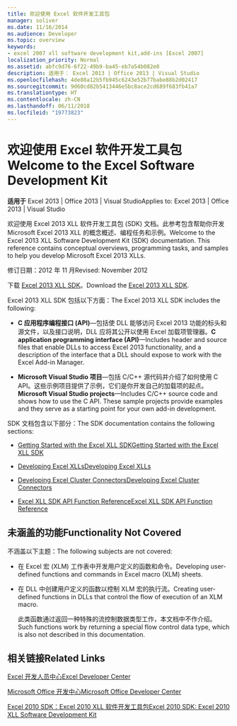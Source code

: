 ```yaml
---
title: 欢迎使用 Excel 软件开发工具包
manager: soliver
ms.date: 11/16/2014
ms.audience: Developer
ms.topic: overview
keywords:
- excel 2007 xll software development kit,add-ins [Excel 2007]
localization_priority: Normal
ms.assetid: abfc9d76-6f22-49b9-ba45-eb7a54b082e0
description: 适用于： Excel 2013 | Office 2013 | Visual Studio
ms.openlocfilehash: 4de88a12b5fb945c6243e52b77babe88b2d02417
ms.sourcegitcommit: 9d60cd82b5413446e5bc8ace2cd689f683fb41a7
ms.translationtype: HT
ms.contentlocale: zh-CN
ms.lasthandoff: 06/11/2018
ms.locfileid: "19773823"
---
```

# <a name="welcome-to-the-excel-software-development-kit"></a><span data-ttu-id="dd98b-104">欢迎使用 Excel 软件开发工具包</span><span class="sxs-lookup"><span data-stu-id="dd98b-104">Welcome to the Excel Software Development Kit</span></span>

 <span data-ttu-id="dd98b-105">**适用于** Excel 2013 | Office 2013 | Visual Studio</span><span class="sxs-lookup"><span data-stu-id="dd98b-105">Applies to: Excel 2013 | Office 2013 | Visual Studio</span></span> 
  
<span data-ttu-id="dd98b-p101">欢迎使用 Excel 2013 XLL 软件开发工具包 (SDK) 文档。此参考包含帮助你开发 Microsoft Excel 2013 XLL 的概念概述、编程任务和示例。</span><span class="sxs-lookup"><span data-stu-id="dd98b-p101">Welcome to the Excel 2013 XLL Software Development Kit (SDK) documentation. This reference contains conceptual overviews, programming tasks, and samples to help you develop Microsoft Excel 2013 XLLs.</span></span>
  
<span data-ttu-id="dd98b-108">修订日期：2012 年 11 月</span><span class="sxs-lookup"><span data-stu-id="dd98b-108">Revised: November 2012</span></span>
  
<span data-ttu-id="dd98b-109">下载 [Excel 2013 XLL SDK](http://go.microsoft.com/fwlink/?LinkID=251082&amp;clcid=0x409)。</span><span class="sxs-lookup"><span data-stu-id="dd98b-109">Download the [Excel 2013 XLL SDK](http://go.microsoft.com/fwlink/?LinkID=251082&amp;clcid=0x409).</span></span>
  
<span data-ttu-id="dd98b-110">Excel 2013 XLL SDK 包括以下方面：</span><span class="sxs-lookup"><span data-stu-id="dd98b-110">The Excel 2013 XLL SDK includes the following:</span></span>
  
- <span data-ttu-id="dd98b-111">**C 应用程序编程接口 (API)**—包括使 DLL 能够访问 Excel 2013 功能的标头和源文件，以及接口说明，DLL 应将其公开以使用 Excel 加载项管理器。</span><span class="sxs-lookup"><span data-stu-id="dd98b-111">**C application programming interface (API)**—Includes header and source files that enable DLLs to access Excel 2013 functionality, and a description of the interface that a DLL should expose to work with the Excel Add-in Manager.</span></span>
    
- <span data-ttu-id="dd98b-p102">**Microsoft Visual Studio 项目**—包括 C/C++ 源代码并介绍了如何使用 C API。这些示例项目提供了示例，它们是你开发自己的加载项的起点。</span><span class="sxs-lookup"><span data-stu-id="dd98b-p102">**Microsoft Visual Studio projects**—Includes C/C++ source code and shows how to use the C API. These sample projects provide examples and they serve as a starting point for your own add-in development.</span></span>
    
<span data-ttu-id="dd98b-114">SDK 文档包含以下部分：</span><span class="sxs-lookup"><span data-stu-id="dd98b-114">The SDK documentation contains the following sections:</span></span>
  
- [<span data-ttu-id="dd98b-115">Getting Started with the Excel XLL SDK</span><span class="sxs-lookup"><span data-stu-id="dd98b-115">Getting Started with the Excel XLL SDK</span></span>](getting-started-with-the-excel-xll-sdk.md)
    
- [<span data-ttu-id="dd98b-116">Developing Excel XLLs</span><span class="sxs-lookup"><span data-stu-id="dd98b-116">Developing Excel XLLs</span></span>](developing-excel-xlls.md)
    
- [<span data-ttu-id="dd98b-117">Developing Excel Cluster Connectors</span><span class="sxs-lookup"><span data-stu-id="dd98b-117">Developing Excel Cluster Connectors</span></span>](developing-excel-cluster-connectors.md)
    
- [<span data-ttu-id="dd98b-118">Excel XLL SDK API Function Reference</span><span class="sxs-lookup"><span data-stu-id="dd98b-118">Excel XLL SDK API Function Reference</span></span>](excel-xll-sdk-api-function-reference.md)
    
## <a name="functionality-not-covered"></a><span data-ttu-id="dd98b-119">未涵盖的功能</span><span class="sxs-lookup"><span data-stu-id="dd98b-119">Functionality Not Covered</span></span>

<span data-ttu-id="dd98b-120">不涵盖以下主题：</span><span class="sxs-lookup"><span data-stu-id="dd98b-120">The following subjects are not covered:</span></span>
  
- <span data-ttu-id="dd98b-121">在 Excel 宏 (XLM) 工作表中开发用户定义的函数和命令。</span><span class="sxs-lookup"><span data-stu-id="dd98b-121">Developing user-defined functions and commands in Excel macro (XLM) sheets.</span></span>
    
- <span data-ttu-id="dd98b-122">在 DLL 中创建用户定义的函数以控制 XLM 宏的执行流。</span><span class="sxs-lookup"><span data-stu-id="dd98b-122">Creating user-defined functions in DLLs that control the flow of execution of an XLM macro.</span></span>
    
    <span data-ttu-id="dd98b-123">此类函数通过返回一种特殊的流控制数据类型工作，本文档中不作介绍。</span><span class="sxs-lookup"><span data-stu-id="dd98b-123">Such functions work by returning a special flow control data type, which is also not described in this documentation.</span></span>
    
## <a name="related-links"></a><span data-ttu-id="dd98b-124">相关链接</span><span class="sxs-lookup"><span data-stu-id="dd98b-124">Related Links</span></span>

[<span data-ttu-id="dd98b-125">Excel 开发人员中心</span><span class="sxs-lookup"><span data-stu-id="dd98b-125">Excel Developer Center</span></span>](http://msdn.microsoft.com/zh-CN/office/aa905411.aspx)
  
[<span data-ttu-id="dd98b-126">Microsoft Office 开发中心</span><span class="sxs-lookup"><span data-stu-id="dd98b-126">Microsoft Office Developer Center</span></span>](http://msdn.microsoft.com/zh-CN/office/default.aspx)
  
[<span data-ttu-id="dd98b-127">Excel 2010 SDK：Excel 2010 XLL 软件开发工具包</span><span class="sxs-lookup"><span data-stu-id="dd98b-127">Excel 2010 SDK: Excel 2010 XLL Software Development Kit</span></span>](http://go.microsoft.com/fwlink/?LinkID=186435&amp;clcid=0x409)
  

